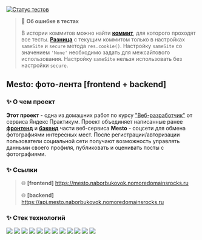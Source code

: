 [![Статус тестов](../../actions/workflows/tests.yml/badge.svg)](../../actions/workflows/tests.yml)

> :red_circle: **Об ошибке в тестах**
> 
> В истории коммитов можно найти [**коммит**](https://github.com/naborbukovok/react-mesto-api-full-gha/commit/8cccda10b958816c12088d9dce272aeb57095124), для которого проходят все тесты. [**Разница**](https://github.com/naborbukovok/react-mesto-api-full-gha/compare/8cccda1..84459a8) с текущим коммитом только в настройках ```sameSite``` и ```secure``` метода ```res.cookie()```. Настройку ```sameSite``` со значением ```'None'``` необходимо задать для межсайтового использования. Настройку ```sameSite``` нельзя использовать без настройки ```secure```.

## Mesto: фото-лента [frontend + backend]

### :sparkles: О чем проект
**Этот проект** - одна из домашних работ по курсу ["Веб-разработчик"](https://practicum.yandex.ru/web/) от сервиса Яндекс Практикум. Проект объединяет написанные ранее [**фронтенд**](https://github.com/naborbukovok/react-mesto-auth) и [**бэкенд**](https://github.com/naborbukovok/express-mesto-gha) части веб-сервиса **Mesto** - соцсети для обмена фотографиями интересных мест. После регистрации/авторизации пользователи социальной сети получают возможность управлять данными своего профиля, публиковать и оценивать посты с фотографиями.

### :sparkles: Ссылки
> :globe_with_meridians: **[frontend]** <https://mesto.naborbukovok.nomoredomainsrocks.ru>
> 
> :globe_with_meridians: **[backend]** <https://api.mesto.naborbukovok.nomoredomainsrocks.ru>

### :sparkles: Стек технологий
<img src="https://img.shields.io/badge/npm-CB3837?style=flat&logo=npm&logoColor=white"/> <img src="https://img.shields.io/badge/JavaScript-F7DF1E?style=flat&logo=javascript&logoColor=white"/> <img src="https://img.shields.io/badge/React-61DAFB?style=flat&logo=react&logoColor=white"/> <img src="https://img.shields.io/badge/HTML-E34F26?style=flat&logo=html5&logoColor=white"/> <img src="https://img.shields.io/badge/CSS-1572B6?style=flat&logo=css3&logoColor=white"/> <img src="https://img.shields.io/badge/Node.js-339933?style=flat&logo=nodedotjs&logoColor=white"/> <img src="https://img.shields.io/badge/Express-000000?style=flat&logo=express&logoColor=white"/> <img src="https://img.shields.io/badge/MongoDB-47A248?style=flat&logo=mongodb&logoColor=white"/> <img src="https://img.shields.io/badge/mongoose-880000?style=flat&logo=mongoose&logoColor=white"/> <img src="https://img.shields.io/badge/nginx-009639?style=flat&logo=nginx&logoColor=white"/> <img src="https://img.shields.io/badge/pm2-2B037A?style=flat&logo=pm2&logoColor=white"/> <img src="https://img.shields.io/badge/Yandex Cloud-5282FF?style=flat&logo=yandexcloud&logoColor=white"/>
